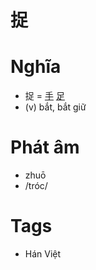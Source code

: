 # 捉

# Nghĩa
* 捉 = [手](手.md) [足](足.md)
* (v) bắt, bắt giữ

# Phát âm
* zhuō
*  /tróc/

# Tags
* Hán Việt

